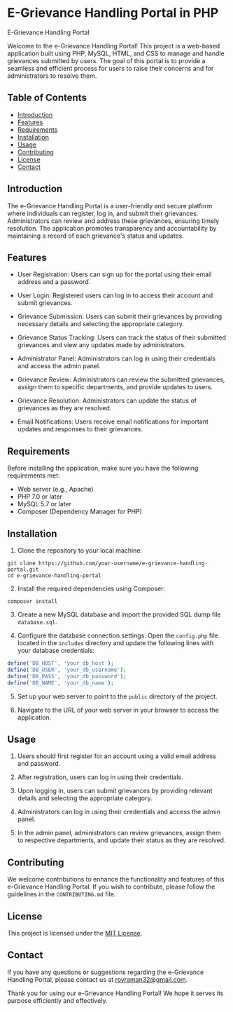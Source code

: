# E-Grievance Handling Portal in PHP
E-Grievance Handling Portal

Welcome to the e-Grievance Handling Portal! This project is a web-based application built using PHP, MySQL, HTML, and CSS to manage and handle grievances submitted by users. The goal of this portal is to provide a seamless and efficient process for users to raise their concerns and for administrators to resolve them.

## Table of Contents

- [Introduction](#introduction)
- [Features](#features)
- [Requirements](#requirements)
- [Installation](#installation)
- [Usage](#usage)
- [Contributing](#contributing)
- [License](#license)
- [Contact](#contact)

## Introduction

The e-Grievance Handling Portal is a user-friendly and secure platform where individuals can register, log in, and submit their grievances. Administrators can review and address these grievances, ensuring timely resolution. The application promotes transparency and accountability by maintaining a record of each grievance's status and updates.

## Features

- User Registration: Users can sign up for the portal using their email address and a password.

- User Login: Registered users can log in to access their account and submit grievances.

- Grievance Submission: Users can submit their grievances by providing necessary details and selecting the appropriate category.

- Grievance Status Tracking: Users can track the status of their submitted grievances and view any updates made by administrators.

- Administrator Panel: Administrators can log in using their credentials and access the admin panel.

- Grievance Review: Administrators can review the submitted grievances, assign them to specific departments, and provide updates to users.

- Grievance Resolution: Administrators can update the status of grievances as they are resolved.

- Email Notifications: Users receive email notifications for important updates and responses to their grievances.

## Requirements

Before installing the application, make sure you have the following requirements met:

- Web server (e.g., Apache)
- PHP 7.0 or later
- MySQL 5.7 or later
- Composer (Dependency Manager for PHP)

## Installation

1. Clone the repository to your local machine:

```
git clone https://github.com/your-username/e-grievance-handling-portal.git
cd e-grievance-handling-portal
```

2. Install the required dependencies using Composer:

```
composer install
```

3. Create a new MySQL database and import the provided SQL dump file `database.sql`.

4. Configure the database connection settings. Open the `config.php` file located in the `includes` directory and update the following lines with your database credentials:

```php
define('DB_HOST', 'your_db_host');
define('DB_USER', 'your_db_username');
define('DB_PASS', 'your_db_password');
define('DB_NAME', 'your_db_name');
```

5. Set up your web server to point to the `public` directory of the project.

6. Navigate to the URL of your web server in your browser to access the application.

## Usage

1. Users should first register for an account using a valid email address and password.

2. After registration, users can log in using their credentials.

3. Upon logging in, users can submit grievances by providing relevant details and selecting the appropriate category.

4. Administrators can log in using their credentials and access the admin panel.

5. In the admin panel, administrators can review grievances, assign them to respective departments, and update their status as they are resolved.

## Contributing

We welcome contributions to enhance the functionality and features of this e-Grievance Handling Portal. If you wish to contribute, please follow the guidelines in the `CONTRIBUTING.md` file.

## License

This project is licensed under the [MIT License](LICENSE).

## Contact

If you have any questions or suggestions regarding the e-Grievance Handling Portal, please contact us at royraman32@gmail.com.

Thank you for using our e-Grievance Handling Portal! We hope it serves its purpose efficiently and effectively.

